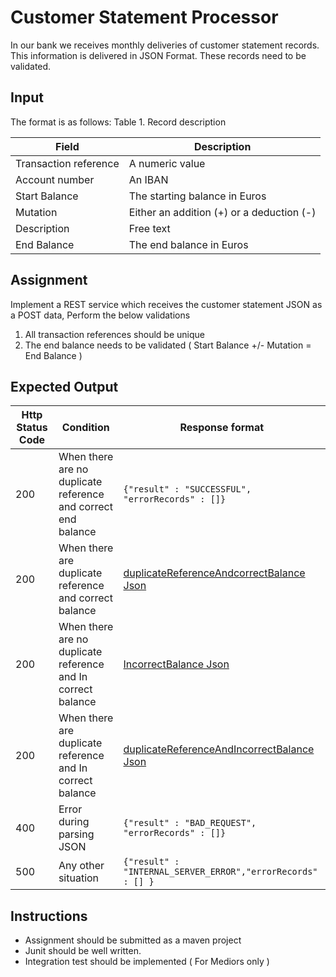 # Customer Statement Processor

In our bank we receives monthly deliveries of customer statement records. This information is delivered in JSON Format.
These records need to be validated.

## Input

The format is as follows: Table 1. Record description

| Field                  | Description                                      | 
|------------------------|------------------------------------------------- |
| Transaction reference  |  A numeric value                                   |
| Account number         |  An IBAN                                         |
| Start Balance          |  The starting balance in Euros                   |
| Mutation               |  Either an addition (+) or a deduction (-)       |
| Description            | Free text                                        |
| End Balance            | The end balance in Euros                         |

## Assignment

Implement a REST service which receives the customer statement JSON as a POST data, Perform the below validations

1. All transaction references should be unique
2. The end balance needs to be validated ( Start Balance +/- Mutation = End Balance )

## Expected Output

| Http Status Code  | Condition                                                         |  Response format |
|---                |---                                                                |---               |
| 200               |When there are no duplicate reference and correct end balance     | `{"result" : "SUCCESSFUL", "errorRecords" : []}`|
| 200               |When there are duplicate reference and correct balance             |[duplicateReferenceAndcorrectBalance Json](./duplicateReferenceAndcorrectBalance.json)|
| 200               |When there are no duplicate reference and In correct balance       |[IncorrectBalance Json](./IncorrectBalance.json)|
| 200               |When there are duplicate reference and In correct balance          |[duplicateReferenceAndIncorrectBalance Json](./duplicateReferenceAndIncorrectBalance.json)|
| 400               |Error during parsing JSON                                          | `{"result" : "BAD_REQUEST", "errorRecords" : []}`|
| 500               |Any other situation                                                |`{"result" : "INTERNAL_SERVER_ERROR","errorRecords" : [] }`|

## Instructions

* Assignment should be submitted as a maven project
* Junit should be well written.
* Integration test should be implemented ( For Mediors only )
